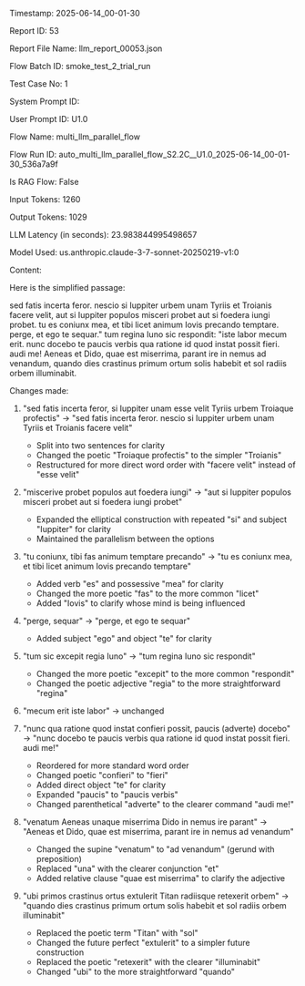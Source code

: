 Timestamp: 2025-06-14_00-01-30

Report ID: 53

Report File Name: llm_report_00053.json

Flow Batch ID: smoke_test_2_trial_run

Test Case No: 1

System Prompt ID: 

User Prompt ID: U1.0

Flow Name: multi_llm_parallel_flow

Flow Run ID: auto_multi_llm_parallel_flow_S2.2C__U1.0_2025-06-14_00-01-30_536a7a9f

Is RAG Flow: False

Input Tokens: 1260

Output Tokens: 1029

LLM Latency (in seconds): 23.983844995498657

Model Used: us.anthropic.claude-3-7-sonnet-20250219-v1:0

Content:

Here is the simplified passage:

sed fatis incerta feror. nescio si Iuppiter urbem unam Tyriis et Troianis facere velit, aut si Iuppiter populos misceri probet aut si foedera iungi probet. tu es coniunx mea, et tibi licet animum Iovis precando temptare. perge, et ego te sequar." tum regina Iuno sic respondit: "iste labor mecum erit. nunc docebo te paucis verbis qua ratione id quod instat possit fieri. audi me! Aeneas et Dido, quae est miserrima, parant ire in nemus ad venandum, quando dies crastinus primum ortum solis habebit et sol radiis orbem illuminabit.

Changes made:

1. "sed fatis incerta feror, si Iuppiter unam esse velit Tyriis urbem Troiaque profectis" → "sed fatis incerta feror. nescio si Iuppiter urbem unam Tyriis et Troianis facere velit"
   - Split into two sentences for clarity
   - Changed the poetic "Troiaque profectis" to the simpler "Troianis"
   - Restructured for more direct word order with "facere velit" instead of "esse velit"

2. "miscerive probet populos aut foedera iungi" → "aut si Iuppiter populos misceri probet aut si foedera iungi probet"
   - Expanded the elliptical construction with repeated "si" and subject "Iuppiter" for clarity
   - Maintained the parallelism between the options

3. "tu coniunx, tibi fas animum temptare precando" → "tu es coniunx mea, et tibi licet animum Iovis precando temptare"
   - Added verb "es" and possessive "mea" for clarity
   - Changed the more poetic "fas" to the more common "licet"
   - Added "Iovis" to clarify whose mind is being influenced

4. "perge, sequar" → "perge, et ego te sequar"
   - Added subject "ego" and object "te" for clarity

5. "tum sic excepit regia Iuno" → "tum regina Iuno sic respondit"
   - Changed the more poetic "excepit" to the more common "respondit"
   - Changed the poetic adjective "regia" to the more straightforward "regina"

6. "mecum erit iste labor" → unchanged

7. "nunc qua ratione quod instat confieri possit, paucis (adverte) docebo" → "nunc docebo te paucis verbis qua ratione id quod instat possit fieri. audi me!"
   - Reordered for more standard word order
   - Changed poetic "confieri" to "fieri"
   - Added direct object "te" for clarity
   - Expanded "paucis" to "paucis verbis"
   - Changed parenthetical "adverte" to the clearer command "audi me!"

8. "venatum Aeneas unaque miserrima Dido in nemus ire parant" → "Aeneas et Dido, quae est miserrima, parant ire in nemus ad venandum"
   - Changed the supine "venatum" to "ad venandum" (gerund with preposition)
   - Replaced "una" with the clearer conjunction "et"
   - Added relative clause "quae est miserrima" to clarify the adjective

9. "ubi primos crastinus ortus extulerit Titan radiisque retexerit orbem" → "quando dies crastinus primum ortum solis habebit et sol radiis orbem illuminabit"
   - Replaced the poetic term "Titan" with "sol"
   - Changed the future perfect "extulerit" to a simpler future construction
   - Replaced the poetic "retexerit" with the clearer "illuminabit"
   - Changed "ubi" to the more straightforward "quando"
